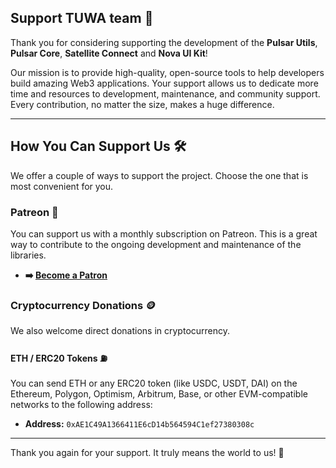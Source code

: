 ## Support TUWA team 🤝

Thank you for considering supporting the development of the **Pulsar Utils**, **Pulsar Core**, **Satellite Connect** and **Nova UI Kit**!

Our mission is to provide high-quality, open-source tools to help developers build amazing Web3 applications. Your support allows us to dedicate more time and resources to development, maintenance, and community support. Every contribution, no matter the size, makes a huge difference.

---

## How You Can Support Us 🛠️

We offer a couple of ways to support the project. Choose the one that is most convenient for you.

### Patreon 💖

You can support us with a monthly subscription on Patreon. This is a great way to contribute to the ongoing development and maintenance of the libraries.

- **➡️ [Become a Patron](https://www.patreon.com/TUWAIO)**

### Cryptocurrency Donations 🪙

We also welcome direct donations in cryptocurrency.

#### ETH / ERC20 Tokens ⛽

You can send ETH or any ERC20 token (like USDC, USDT, DAI) on the Ethereum, Polygon, Optimism, Arbitrum, Base, or other EVM-compatible networks to the following address:

- **Address:** `0xAE1C49A1366411E6cD14b564594C1ef27380308c`

---

Thank you again for your support. It truly means the world to us! 🚀
